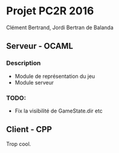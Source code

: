 # Projet PC2R 2016

Clément Bertrand, Jordi Bertran de Balanda

## Serveur - OCAML

### Description

* Module de représentation du jeu
* Module serveur

### TODO: 

* Fix la visibilité de GameState.dir etc

## Client - CPP

Trop cool.
